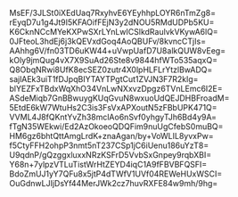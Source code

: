MsEF/3JLSt0iXEdUaq7RxyhvE6YEyhhpLOYR6nTmZg8=
rEyqD7u1g4Jt9I5KFAOifFEjN3y2dNOU5RMdUDPb5KU=
K6CknNCcMYeKXPwSXrLYnLwICSlkdRaulvkVKywA6lQ=
0JFteoL3hdEj6j3kQEVxdGoq4AoQBUFv/8kvncCTjIs=
AAhhg6V/fn03TD6uKW44+uVwpUafD7U8alkQUW8vEeg=
kOly9jmQug4vX7X9SuAd26Ste8v9844hfWTo535aqxQ=
Q8ObqNRwi8UfK8ecSEZ0zutr4X0lpHLFLrYtzlBwADQ=
sajlAEk3uiT1fDJpqBIYTAYTPgtCut1ZVJN3F7R2klg=
blYEZFxTBdxWqXhO34VnLwNXxvzDpgz6TVnLEmc6I2E=
ASdeMiqb7GnBBwuygKUqGvuN8wxuoUdQEJDHBFroadM=
5EtdE6kW7WtuHs2C3is3FsVxAPXoutN5zFBbUPK471Q=
VVML4J8fQKntYvZh38mclAo6nSvf0yhgyTJh6Bd4y9A=
fTgN35WEkwi/Ed2AzOkoeoQDQFim9nuUgCfebS0muBQ=
HM6gz6bhtQttAmgLrdK+znaAgan/by+VoWLIL8yvxPw=
f5CtyFFH2ohpP3nmt5nT237CSp1jC6iUenu186uYzT8=
U9qdnP/gQzggxluxxNRzKSFrD5VvbSxGnpey9rqbXBI=
Y68n+7ylpzVTLuTistWrHtZEYD4iqC1A9fFBVBFQSFI=
BdoZmUJ1yY7QFu8x5jtP4dTWfV1UVf04REWeHUxWSCI=
OuGdnwLJIjDsYf44MerJWk2cz7huvRXFE84w9mh/9hg=
